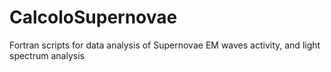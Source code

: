 # CalcoloSupernovae
Fortran scripts for data analysis of Supernovae EM waves activity, and light spectrum analysis
